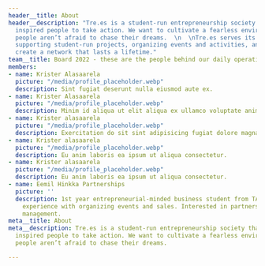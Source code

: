 ```yaml
---
header__title: About
header__description: "Tre.es is a student-run entrepreneurship society that encourages
  inspired people to take action. We want to cultivate a fearless environment where
  people aren’t afraid to chase their dreams.  \n  \nTre.es serves its community by
  supporting student-run projects, organizing events and activities, and helping them
  create a network that lasts a lifetime."
team__title: Board 2022 - these are the people behind our daily operations
members:
- name: Krister Alasaarela
  picture: "/media/profile_placeholder.webp"
  description: Sint fugiat deserunt nulla eiusmod aute ex.
- name: Krister Alasaarela
  picture: "/media/profile_placeholder.webp"
  description: Minim id aliqua ut elit aliqua ex ullamco voluptate anim anim labore.
- name: Krister alasaarela
  picture: "/media/profile_placeholder.webp"
  description: Exercitation do sit sint adipisicing fugiat dolore magna fugiat fugiat.
- name: Krister alasaarela
  picture: "/media/profile_placeholder.webp"
  description: Eu anim laboris ea ipsum ut aliqua consectetur.
- name: Krister alasaarela
  picture: "/media/profile_placeholder.webp"
  description: Eu anim laboris ea ipsum ut aliqua consectetur.
- name: Eemil Hinkka Partnerships
  picture: ''
  description: 1st year entrepreneurial-minded business student from TAMK.  Prior
    experience with organizing events and sales. Interested in partnerships and project
    management.
meta__title: About
meta__description: Tre.es is a student-run entrepreneurship society that encourages
  inspired people to take action. We want to cultivate a fearless environment where
  people aren’t afraid to chase their dreams.

---
```


